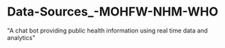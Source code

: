 # Data-Sources_-MOHFW-NHM-WHO
"A chat bot providing public health information using real time data and analytics"
